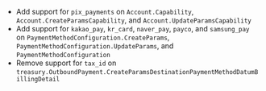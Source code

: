 * Add support for `pix_payments` on `Account.Capability`, `Account.CreateParamsCapability`, and `Account.UpdateParamsCapability`
* Add support for `kakao_pay`, `kr_card`, `naver_pay`, `payco`, and `samsung_pay` on `PaymentMethodConfiguration.CreateParams`, `PaymentMethodConfiguration.UpdateParams`, and `PaymentMethodConfiguration`
* Remove support for `tax_id` on `treasury.OutboundPayment.CreateParamsDestinationPaymentMethodDatumBillingDetail`